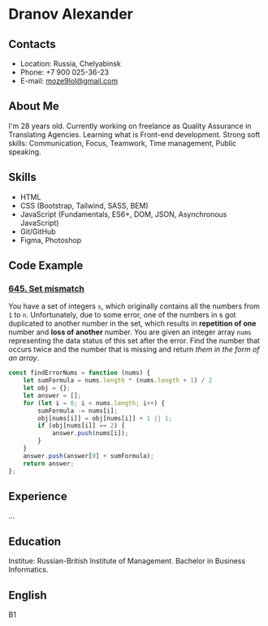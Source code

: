 # Dranov Alexander
## Contacts 
* Location: Russia, Chelyabinsk
* Phone: +7 900 025-36-23
* E-mail: moze9lol@gmail.com

## About Me
I'm 28 years old. Currently working on freelance as Quality Assurance in Translating Agencies. Learning what is Front-end development. 
Strong soft skills: Communication, Focus, Teamwork, Time management, Public speaking.
## Skills 
* HTML
* CSS (Bootstrap, Tailwind, SASS, BEM)
* JavaScript (Fundamentals, ES6+, DOM, JSON, Asynchronous JavaScript)
* Git/GitHub
* Figma, Photoshop

## Code Example
### [645. Set mismatch](https://leetcode.com/problems/set-mismatch/)
You have a set of integers `s`, which originally contains all the numbers from `1` to `n`. Unfortunately, due to some error, one of the numbers in s got duplicated to another number in the set, which results in **repetition of one** number and **loss of another** number.
You are given an integer array `nums` representing the data status of this set after the error.
Find the number that occurs twice and the number that is missing and return *them in the form of an array*.

```javascript
const findErrorNums = function (nums) {
    let sumFormula = nums.length * (nums.length + 1) / 2
    let obj = {};
    let answer = [];
    for (let i = 0; i < nums.length; i++) {
        sumFormula -= nums[i];
        obj[nums[i]] = obj[nums[i]] + 1 || 1;
        if (obj[nums[i]] == 2) {
            answer.push(nums[i]);
        }
    }
    answer.push(answer[0] + sumFormula);
    return answer;
};
```

## Experience
...
## Education
Institue: Russian-British Institute of Management. Bachelor in Business Informatics.

## English 
B1